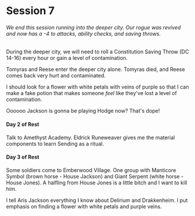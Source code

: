 # Session 7

###### We end this session running into the deeper city. Our rogue was revived and now has a -4 to attacks, ability checks, and saving throws.

During the deeper city, we will need to roll a Constitution Saving Throw (DC 14-16) every hour or gain a level of contamination. 

Tomyras and Reese enter the deeper city alone. Tomyras died, and Reese comes back very hurt and contaminated.

I should look for a flower with white petals with veins of purple so that I can make a fake potion that makes someone *feel* like they've lost a level of contamination.

Oooooo Jackson is gonna be playing Hodge now? That's dope!

#### Day 2 of Rest

Talk to Amethyst Academy. Eldrick Runeweaver gives me the material components to learn Sending as a ritual. 

#### Day 3 of Rest

Some soldiers come to Emberwood Village. One group with Manticore Symbol (brown horse - House Jackson) and Giant Serpent (white horse - House Jones). A halfling from House Jones is a little bitch and I want to kill him.

I tell Aris Jackson everything I know about Delirium and Drakkenheim. I put emphasis on finding a flower with white petals and purple veins. 
